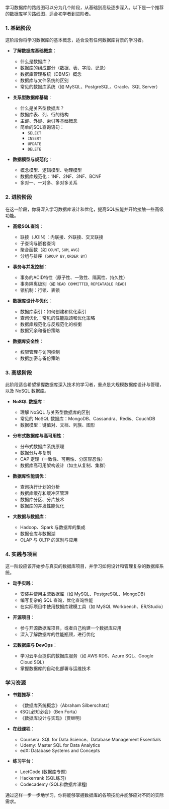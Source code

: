 学习数据库的路线图可以分为几个阶段，从基础到高级逐步深入。以下是一个推荐的数据库学习路线图，适合初学者到进阶者。

### 1. **基础阶段**
这阶段你将学习数据库的基本概念，适合没有任何数据库背景的学习者。

- **了解数据库基础概念**：
  - 什么是数据库？
  - 数据库的组成部分（数据、表、字段、记录）
  - 数据库管理系统（DBMS）概念
  - 数据库与文件系统的区别
  - 常见的数据库系统（如 MySQL、PostgreSQL、Oracle、SQL Server）

- **关系型数据库基础**：
  - 什么是关系型数据库？
  - 数据库表、列、行的结构
  - 主键、外键、索引等基础概念
  - 简单的SQL查询语句：
    - `SELECT`
    - `INSERT`
    - `UPDATE`
    - `DELETE`

- **数据模型与规范化**：
  - 概念模型、逻辑模型、物理模型
  - 数据库规范化：1NF、2NF、3NF、BCNF
  - 多对一、一对多、多对多关系

### 2. **进阶阶段**
在这一阶段，你将深入学习数据库设计和优化，提高SQL技能并开始接触一些高级功能。

- **高级SQL查询**：
  - 联接（JOIN）：内联接、外联接、交叉联接
  - 子查询与嵌套查询
  - 聚合函数（如 `COUNT`, `SUM`, `AVG`）
  - 分组与排序（`GROUP BY`, `ORDER BY`）

- **事务与并发控制**：
  - 事务的ACID特性（原子性、一致性、隔离性、持久性）
  - 事务隔离级别（如 `READ COMMITTED`, `REPEATABLE READ`）
  - 锁机制：行锁、表锁

- **数据库设计与优化**：
  - 数据库索引：如何创建和优化索引
  - 查询优化：常见的性能瓶颈和优化策略
  - 数据库规范化与反规范化的权衡
  - 数据冗余和备份策略

- **数据库安全性**：
  - 权限管理与访问控制
  - 数据加密与备份策略

### 3. **高级阶段**
此阶段适合希望掌握数据库深入技术的学习者，重点是大规模数据库设计与管理，以及 NoSQL 数据库。

- **NoSQL 数据库**：
  - 理解 NoSQL 与关系型数据库的区别
  - 常见的 NoSQL 数据库：MongoDB、Cassandra、Redis、CouchDB
  - 数据模型：键值对、文档、列族、图形

- **分布式数据库与高可用性**：
  - 分布式数据库系统原理
  - 数据分片与复制
  - CAP 定理（一致性、可用性、分区容忍性）
  - 数据库高可用架构设计（如主从复制、集群）

- **数据库性能调优**：
  - 查询执行计划的分析
  - 数据库缓存和缓冲区管理
  - 数据库分区、分片技术
  - 数据库的并发性能优化

- **大数据与数据库**：
  - Hadoop、Spark 与数据库的集成
  - 数据仓库与数据湖
  - OLAP 与 OLTP 的区别与应用

### 4. **实践与项目**
这一阶段应该开始参与真实的数据库项目，并学习如何设计和管理复杂的数据库系统。

- **动手实践**：
  - 安装并使用主流数据库（如 MySQL、PostgreSQL、MongoDB）
  - 编写复杂的 SQL 查询，优化查询性能
  - 在实际项目中使用数据库建模工具（如 MySQL Workbench、ER/Studio）
  
- **开源项目**：
  - 参与开源数据库项目，或者自己构建一个数据库应用
  - 深入了解数据库的性能瓶颈，进行优化

- **云数据库与 DevOps**：
  - 学习云平台提供的数据库服务（如 AWS RDS、Azure SQL、Google Cloud SQL）
  - 掌握数据库的自动化部署与运维技术

### 学习资源
- **书籍推荐**：
  - 《数据库系统概念》（Abraham Silberschatz）
  - 《SQL必知必会》（Ben Forta）
  - 《数据库设计与实现》（贾继明）

- **在线课程**：
  - Coursera: SQL for Data Science、Database Management Essentials
  - Udemy: Master SQL for Data Analytics
  - edX: Database Systems and Concepts

- **练习平台**：
  - LeetCode (数据库专题)
  - Hackerrank (SQL练习)
  - Codecademy (SQL和数据库课程)

通过这样一步一步地学习，你将能够掌握数据库的各项技能并能够应对不同的实际需求。
